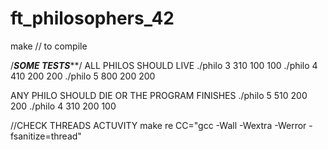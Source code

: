 # ft_philosophers_42
make // to compile

/*****SOME TESTS*******/
ALL PHILOS SHOULD LIVE
./philo 3 310 100 100
./philo 4 410 200 200
./philo 5 800 200 200


ANY PHILO SHOULD DIE OR THE PROGRAM FINISHES
./philo 5 510 200 200
./philo 4 310 200 100


//CHECK THREADS ACTUVITY
make re CC="gcc -Wall -Wextra -Werror -fsanitize=thread" 